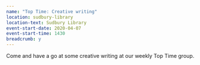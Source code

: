 ```yaml
---
name: "Top Time: Creative writing"
location: sudbury-library
location-text: Sudbury Library
event-start-date: 2020-04-07
event-start-time: 1430
breadcrumb: y
---
```


Come and have a go at some creative writing at our weekly Top Time group.
